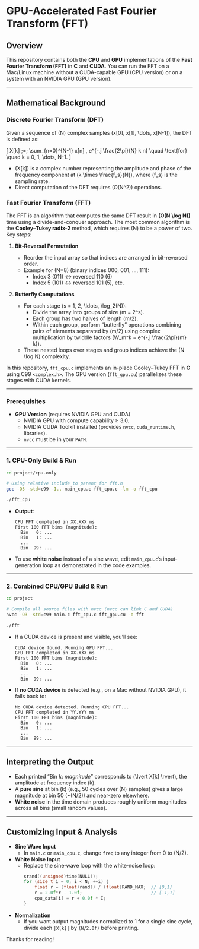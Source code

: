 
# GPU-Accelerated Fast Fourier Transform (FFT)

## Overview

This repository contains both the **CPU** and **GPU** implementations of the **Fast Fourier Transform (FFT)** in **C** and **CUDA**. You can run the FFT on a Mac/Linux machine without a CUDA-capable GPU (CPU version) or on a system with an NVIDIA GPU (GPU version).

---

## Mathematical Background

### Discrete Fourier Transform (DFT)

Given a sequence of \(N\) complex samples \(x[0], x[1], \dots, x[N-1]\), the DFT is defined as:

\[
X[k] \;=\; \sum_{n=0}^{N-1} x[n] \, e^{-\,j \frac{2\pi}{N} k n}
\quad \text{for} \quad k = 0, 1, \dots, N-1.
\]

- \(X[k]\) is a complex number representing the amplitude and phase of the frequency component at \(k \times \frac{f_s}{N}\), where \(f_s\) is the sampling rate.
- Direct computation of the DFT requires \(O(N^2)\) operations.

### Fast Fourier Transform (FFT)

The FFT is an algorithm that computes the same DFT result in **\(O(N \log N)\)** time using a divide-and-conquer approach. The most common algorithm is the **Cooley–Tukey radix-2** method, which requires \(N\) to be a power of two. Key steps:

1. **Bit-Reversal Permutation**  
   - Reorder the input array so that indices are arranged in bit-reversed order.  
   - Example for \(N=8\) (binary indices 000, 001, ..., 111):
     - Index 3 (011) ↔ reversed 110 (6)
     - Index 5 (101) ↔ reversed 101 (5), etc.

2. **Butterfly Computations**  
   - For each stage \(s = 1, 2, \ldots, \log_2(N)\):
     - Divide the array into groups of size \(m = 2^s\).
     - Each group has two halves of length \(m/2\).
     - Within each group, perform “butterfly” operations combining pairs of elements separated by \(m/2\) using complex multiplication by twiddle factors \(W_m^k = e^{-\,j \frac{2\pi}{m} k}\).
   - These nested loops over stages and group indices achieve the \(N \log N\) complexity.

In this repository, `fft_cpu.c` implements an in-place Cooley–Tukey FFT in **C** using C99 `<complex.h>`. The GPU version (`fft_gpu.cu`) parallelizes these stages with CUDA kernels.

---

### Prerequisites

- **GPU Version** (requires NVIDIA GPU and CUDA)  
  - NVIDIA GPU with compute capability ≥ 3.0.  
  - NVIDIA CUDA Toolkit installed (provides `nvcc`, `cuda_runtime.h`, libraries).  
  - `nvcc` must be in your `PATH`.

---

### 1. CPU-Only Build & Run

```bash
cd project/cpu-only

# Using relative include to parent for fft.h
gcc -O3 -std=c99 -I.. main_cpu.c fft_cpu.c -lm -o fft_cpu

./fft_cpu
```

- **Output**:  
  ```
  CPU FFT completed in XX.XXX ms
  First 100 FFT bins (magnitude):
    Bin   0: ...
    Bin   1: ...
    ...
    Bin  99: ...
  ```

- To use **white noise** instead of a sine wave, edit `main_cpu.c`’s input‐generation loop as demonstrated in the code examples.

---

### 2. Combined CPU/GPU Build & Run

```bash
cd project

# Compile all source files with nvcc (nvcc can link C and CUDA)
nvcc -O3 -std=c99 main.c fft_cpu.c fft_gpu.cu -o fft

./fft
```

- If a CUDA device is present and visible, you’ll see:
  ```
  CUDA device found. Running GPU FFT...
  GPU FFT completed in XX.XXX ms
  First 100 FFT bins (magnitude):
    Bin   0: ...
    Bin   1: ...
    ...
    Bin  99: ...
  ```
- If **no CUDA device** is detected (e.g., on a Mac without NVIDIA GPU), it falls back to:
  ```
  No CUDA device detected. Running CPU FFT...
  CPU FFT completed in YY.YYY ms
  First 100 FFT bins (magnitude):
    Bin   0: ...
    Bin   1: ...
    ...
    Bin  99: ...
  ```

---

## Interpreting the Output

- Each printed “Bin _k_: _magnitude_” corresponds to \(\lvert X[k] \rvert\), the amplitude at frequency index \(k\).  
- A **pure sine** at bin \(k\) (e.g., 50 cycles over \(N\) samples) gives a large magnitude at bin 50 (~\(N/2\)) and near-zero elsewhere.  
- **White noise** in the time domain produces roughly uniform magnitudes across all bins (small random values).

---

## Customizing Input & Analysis

- **Sine Wave Input**  
  - In `main.c` or `main_cpu.c`, change `freq` to any integer from 0 to \(N/2\).  
- **White Noise Input**  
  - Replace the sine‐wave loop with the white‐noise loop:
    ```c
    srand((unsigned)time(NULL));
    for (size_t i = 0; i < N; ++i) {
        float r = (float)rand() / (float)RAND_MAX;  // [0,1]
        r = 2.0f*r - 1.0f;                          // [-1,1]
        cpu_data[i] = r + 0.0f * I;
    }
    ```
- **Normalization**  
  - If you want output magnitudes normalized to 1 for a single sine cycle, divide each `|X[k]|` by `(N/2.0f)` before printing.

Thanks for reading!
